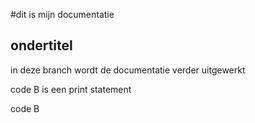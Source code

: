 #dit is mijn documentatie
## ondertitel

in deze branch wordt de documentatie verder uitgewerkt

code B is een print statement

code B